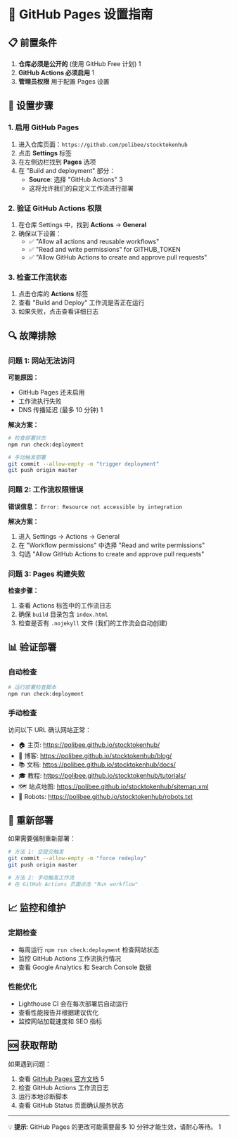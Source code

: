 # 🔧 GitHub Pages 设置指南

## 📋 前置条件

1. **仓库必须是公开的** (使用 GitHub Free 计划) <mcreference link="https://docs.github.com/en/pages/getting-started-with-github-pages/creating-a-github-pages-site" index="1">1</mcreference>
2. **GitHub Actions 必须启用** <mcreference link="https://docs.github.com/en/pages/getting-started-with-github-pages/creating-a-github-pages-site" index="1">1</mcreference>
3. **管理员权限** 用于配置 Pages 设置

## 🚀 设置步骤

### 1. 启用 GitHub Pages

1. 进入仓库页面：`https://github.com/polibee/stocktokenhub`
2. 点击 **Settings** 标签
3. 在左侧边栏找到 **Pages** 选项
4. 在 "Build and deployment" 部分：
   - **Source**: 选择 "GitHub Actions" <mcreference link="https://docs.github.com/en/pages/getting-started-with-github-pages/configuring-a-publishing-source-for-your-github-pages-site" index="3">3</mcreference>
   - 这将允许我们的自定义工作流进行部署

### 2. 验证 GitHub Actions 权限

1. 在仓库 Settings 中，找到 **Actions** → **General**
2. 确保以下设置：
   - ✅ "Allow all actions and reusable workflows"
   - ✅ "Read and write permissions" for GITHUB_TOKEN
   - ✅ "Allow GitHub Actions to create and approve pull requests"

### 3. 检查工作流状态

1. 点击仓库的 **Actions** 标签
2. 查看 "Build and Deploy" 工作流是否正在运行
3. 如果失败，点击查看详细日志

## 🔍 故障排除

### 问题 1: 网站无法访问

**可能原因：**
- GitHub Pages 还未启用
- 工作流执行失败
- DNS 传播延迟 (最多 10 分钟) <mcreference link="https://docs.github.com/en/pages/getting-started-with-github-pages/creating-a-github-pages-site" index="1">1</mcreference>

**解决方案：**
```bash
# 检查部署状态
npm run check:deployment

# 手动触发部署
git commit --allow-empty -m "trigger deployment"
git push origin master
```

### 问题 2: 工作流权限错误

**错误信息：** `Error: Resource not accessible by integration`

**解决方案：**
1. 进入 Settings → Actions → General
2. 在 "Workflow permissions" 中选择 "Read and write permissions"
3. 勾选 "Allow GitHub Actions to create and approve pull requests"

### 问题 3: Pages 构建失败

**检查步骤：**
1. 查看 Actions 标签中的工作流日志
2. 确保 `build` 目录包含 `index.html`
3. 检查是否有 `.nojekyll` 文件 (我们的工作流会自动创建)

## 📊 验证部署

### 自动检查
```bash
# 运行部署检查脚本
npm run check:deployment
```

### 手动检查
访问以下 URL 确认网站正常：
- 🏠 主页: https://polibee.github.io/stocktokenhub/
- 📝 博客: https://polibee.github.io/stocktokenhub/blog/
- 📚 文档: https://polibee.github.io/stocktokenhub/docs/
- 🎓 教程: https://polibee.github.io/stocktokenhub/tutorials/
- 🗺️ 站点地图: https://polibee.github.io/stocktokenhub/sitemap.xml
- 🤖 Robots: https://polibee.github.io/stocktokenhub/robots.txt

## 🔄 重新部署

如果需要强制重新部署：

```bash
# 方法 1: 空提交触发
git commit --allow-empty -m "force redeploy"
git push origin master

# 方法 2: 手动触发工作流
# 在 GitHub Actions 页面点击 "Run workflow"
```

## 📈 监控和维护

### 定期检查
- 每周运行 `npm run check:deployment` 检查网站状态
- 监控 GitHub Actions 工作流执行情况
- 查看 Google Analytics 和 Search Console 数据

### 性能优化
- Lighthouse CI 会在每次部署后自动运行
- 查看性能报告并根据建议优化
- 监控网站加载速度和 SEO 指标

## 🆘 获取帮助

如果遇到问题：
1. 查看 [GitHub Pages 官方文档](https://docs.github.com/en/pages) <mcreference link="https://docs.github.com/en/pages" index="5">5</mcreference>
2. 检查 GitHub Actions 工作流日志
3. 运行本地诊断脚本
4. 查看 GitHub Status 页面确认服务状态

---

💡 **提示**: GitHub Pages 的更改可能需要最多 10 分钟才能生效，请耐心等待。 <mcreference link="https://docs.github.com/en/pages/getting-started-with-github-pages/creating-a-github-pages-site" index="1">1</mcreference>